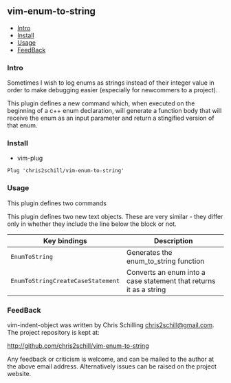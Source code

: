 ## vim-enum-to-string

<!-- vim-markdown-toc GFM -->

- [Intro](#intro)
- [Install](#install)
- [Usage](#usage)
- [FeedBack](#feedback)

<!-- vim-markdown-toc -->

### Intro

Sometimes I wish to log enums as strings instead of their integer value in
order to make debugging easier (especially for newcommers to a project).

This plugin defines a new command which, when executed on the beginning of a
c++ enum declaration, will generate a function body that will receive the 
enum as an input parameter and return a stingified version of that enum.

### Install

- vim-plug

```vim
Plug 'chris2schill/vim-enum-to-string'
```

### Usage

This plugin defines two commands

This plugin defines two new text objects. These are very similar - they differ
only in whether they include the line below the block or not.

| Key bindings                          | Description                                                        |
| ------------------------------------- | ------------------------------------------------------------------ |
| `EnumToString`                        | Generates the enum_to_string function                              |
| `EnumToStringCreateCaseStatement`     | Converts an enum into a case statement that returns it as a string |


### FeedBack

vim-indent-object was written by Chris Schilling <chris2schill@gmail.com>. The
project repository is kept at:

http://github.com/chris2schill/vim-enum-to-string

Any feedback or criticism is welcome, and can be mailed to the author at the
above email address. Alternatively issues can be raised on the project
website.
